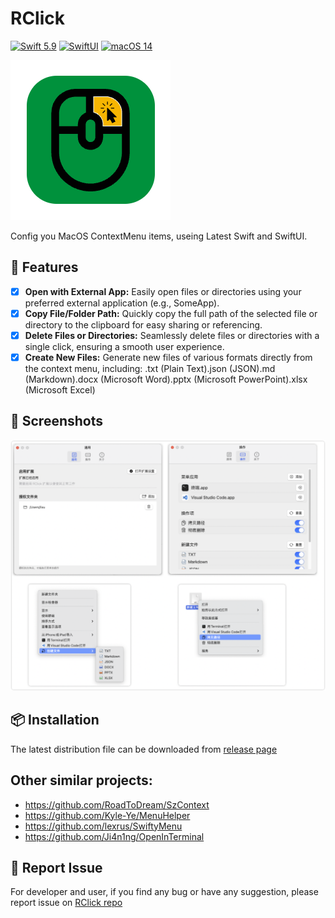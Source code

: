 #  RClick

[![Swift 5.9](https://img.shields.io/badge/Swift-5.9-ED523F.svg?style=flat)](https://swift.org/)
[![SwiftUI](https://img.shields.io/badge/SwiftUI-✓-orange)](https://developer.apple.com/xcode/swiftui/)
[![macOS 14](https://img.shields.io/badge/macOS14-Compatible-green)](https://www.apple.com/macos/monterey/)

[![](./RClick/Assets.xcassets/AppIcon.appiconset/AppIcon@1x.png)](https://github.com/wflixu/RClick/releases)



Config you MacOS ContextMenu items, useing Latest Swift and SwiftUI. 



## 🚀 Features

- [x] **Open with External App:**  Easily open files or directories using your preferred external application (e.g., SomeApp).
- [x] **Copy File/Folder Path:** Quickly copy the full path of the selected file or directory to the clipboard for easy sharing or referencing.
- [x] **Delete Files or Directories:**  Seamlessly delete files or directories with a single click, ensuring a smooth user experience.
- [x] **Create New Files:** Generate new files of various formats directly from the context menu, including: .txt (Plain Text).json (JSON).md (Markdown).docx (Microsoft Word).pptx (Microsoft PowerPoint).xlsx (Microsoft Excel)

## 📸 Screenshots

![](./images/screenshot.png)

## 📦 Installation

The latest distribution file can be downloaded from [release page](https://github.com/wflixu/RClick/releases)

## Other similar projects:

- https://github.com/RoadToDream/SzContext
- https://github.com/Kyle-Ye/MenuHelper
- https://github.com/lexrus/SwiftyMenu 
- https://github.com/Ji4n1ng/OpenInTerminal



## 🤝 Report Issue

For developer and user, if you find any bug or have any suggestion, please report issue on [RClick repo](https://github.com/wflixu/RClick/issues)

